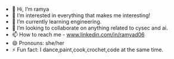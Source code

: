 - 👋 Hi, I’m ramya
- 👀 I’m interested in everything that makes me interesting!
- 🌱 I’m currently learning engineering.
- 💞️ I’m looking to collaborate on anything related to cysec and ai.
- 📫 How to reach me - www.linkedin.com/in/ramyad06
- 😄 Pronouns: she/her
- ⚡ Fun fact: I dance,paint,cook,crochet,code at the same time.

<!---
ramyad06/ramyad06 is a ✨ special ✨ repository because its `README.md` (this file) appears on your GitHub profile.
You can click the Preview link to take a look at your changes.
--->
